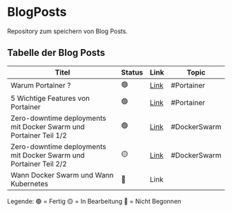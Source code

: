 # BlogPosts

Repository zum speichern von Blog Posts.

## Tabelle der Blog Posts

| Titel                                                             | Status | Link                                               | Topic        |
| ----------------------------------------------------------------- | ------ | -------------------------------------------------- | ------------ |
| Warum Portainer ?                                                 | 🟢    | [Link](Portainer/WarumPortainer/WarumPortainer.md) | #Portainer   |
| 5 Wichtige Features von Portainer                                 | 🟢    | [Link](Portainer/5Features/5Features.md)           | #Portainer   |
| Zero-downtime deployments mit Docker Swarm und Portainer Teil 1/2 | 🟢    | [Link](Portainer/ZeroDowntime/ZeroDowntime.md)     | #DockerSwarm |
| Zero-downtime deployments mit Docker Swarm und Portainer Teil 2/2 | 🟡    | [Link](Portainer/ZeroDowntime2/ZeroDowntime2.md)   | #DockerSwarm |
| Wann Docker Swarm und Wann Kubernetes                             | 🔴    | Link                                               |              |

Legende: 🟢 = Fertig 🟡 = In Bearbeitung 🔴 = Nicht Begonnen